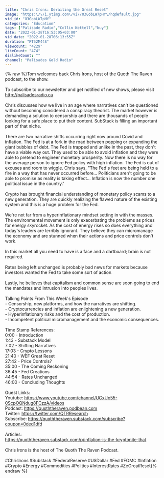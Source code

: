 ```yaml
---
title: "Chris Irons: Derailing the Great Reset"
image: "https:\/\/i.ytimg.com\/vi\/O3GobLW7pHY\/hqdefault.jpg"
vid_id: "O3GobLW7pHY"
categories: "Education"
tags: ["Palisade Radio","Collin Kettell","buy"]
date: "2022-01-28T16:53:05+03:00"
vid_date: "2022-01-28T06:13:55Z"
duration: "PT52M44S"
viewcount: "4229"
likeCount: "474"
dislikeCount: ""
channel: "Palisades Gold Radio"
---
```

{% raw %}Tom welcomes back Chris Irons, host of the Quoth The Raven podcast, to the show.<br /><br />To subscribe to our newsletter and get notified of new shows, please visit <a rel="nofollow" target="blank" href="http://palisadesradio.ca">http://palisadesradio.ca</a><br /><br />Chris discusses how we live in an age where narratives can't be questioned without becoming considered a conspiracy theorist. The market however is demanding a solution to censorship and there are thousands of people looking for a safe place to put their content. SubStack is filling an important part of that niche.<br /><br />There are two narrative shifts occurring right now around Covid and inflation. The Fed is at a fork in the road between popping or expanding the giant bubbles of debt. The Fed is trapped and unlike in the past, they don't have a viable way out. They used to be able to avoid inflation and they were able to pretend to engineer monetary prosperity. Now there is no way for the average person to ignore Fed policy with high inflation. The Fed is out of excuses and room to wiggle. Chris says, &quot;The Fed's feet are being held to a fire in a way that has never occurred before... Politicians aren't going to be able to promise as reality is taking effect... Inflation is now the number one political issue in the country.&quot;<br /><br />Crypto has brought financial understanding of monetary policy scams to a new generation. They are quickly realizing the flawed nature of the existing system and this is a huge problem for the Fed.<br /><br />We're not far from a hyperinflationary mindset setting in with the masses. The environmental movement is only exacerbating the problems as prices for energy skyrocket. As the cost of energy rises so does everything and today's leaders are terribly ignorant. They believe they can micromanage the economy and are stunned when their actions and price controls don't work.<br /><br />In this market all you need to have is a face and a dartboard; brain is not required.<br /><br />Rates being left unchanged is probably bad news for markets because investors wanted the Fed to take some sort of action.<br /><br />Lastly, he believes that capitalism and common sense are soon going to end the mandates and intrusion into peoples lives.<br /><br />Talking Points From This Week's Episode<br />- Censorship, new platforms, and how the narratives are shifting.<br />- Cryptocurrencies and inflation are enlightening a new generation.<br />- Hyperinflationary risks and the cost of production.<br />- Incompetent political micromanagement and the economic consequences.<br /><br />Time Stamp References:<br />0:00 - Introduction<br />1:43 - Substack Model<br />7:02 - Shifting Narratives<br />17:03 - Crypto Lessons<br />21:40 - WEF Great Reset<br />27:42 - Price Controls?<br />35:00 - The Coming Reckoning<br />36:45 - Fed Creations<br />44:54 - Rates Unchanged<br />46:00 - Concluding Thoughts<br /><br />Guest Links:<br />Youtube: <a rel="nofollow" target="blank" href="https://www.youtube.com/channel/UCxUo55-0ScpOQNdug8FCzzA/videos">https://www.youtube.com/channel/UCxUo55-0ScpOQNdug8FCzzA/videos</a><br />Podcast: <a rel="nofollow" target="blank" href="https://quoththeraven.podbean.com">https://quoththeraven.podbean.com</a><br />Twitter: <a rel="nofollow" target="blank" href="https://twitter.com/QTRResearch">https://twitter.com/QTRResearch</a><br />Subscribe: <a rel="nofollow" target="blank" href="https://quoththeraven.substack.com/subscribe?coupon=0ded1dfd">https://quoththeraven.substack.com/subscribe?coupon=0ded1dfd</a><br /><br />Articles:<br /><a rel="nofollow" target="blank" href="https://quoththeraven.substack.com/p/inflation-is-the-kryptonite-that">https://quoththeraven.substack.com/p/inflation-is-the-kryptonite-that</a><br /><br />Chris Irons is the host of The Quoth The Raven Podcast.<br /><br />#ChrisIrons #Substack #FederalReserve #USDollar #Fed #FOMC #Inflation #Crypto #Energy #Commodities #Politics #InterestRates #ZeGreatReset{% endraw %}

